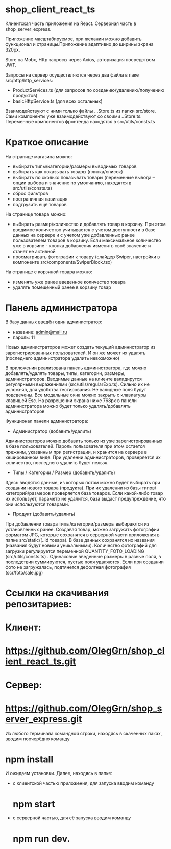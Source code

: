# shop_client_react_ts
Клиентская часть приложения на React. Серверная часть в shop_server_express.

Приложение масштабируемое, при желании можно добавить функционал и страницы.Приложение адаптивно до ширины экрана 320px.

Store на Mobx, Http запросы через Axios, авторизация посредством JWT.

Запросы на сервер осуществляются через два файла в паке src/http/http_services:
 - ProductServices.ts (для запросов по созданию/удалению/получению продуктов)
 - basicHttpService.ts (для всех остальных)

Взаимодействуют с ними только файлы ...Store.ts из папки src/store. Сами компоненты уже взаимодействуют со своими ..Store.ts.
Переменные компонентов фронтенда находятся в src/utils/consts.ts

# Краткое описание
На странице магазина можно:
- выбирать типы/категории/размеры выводимых товаров
- выбирать как показывать товары (плитка/список)
- выбирать по сколько показывать товары (переменные вывода – опции выбора и значение по умолчанию, находятся в src/utils/consts.ts)
- сброс фильтров
- постраничная навигация
- подгрузить ещё товаров
  
На странице товара можно:
- выбирать размер/количество и добавлять товар в корзину. При этом вводимое количество учитывается с учетом доступности в базе данных на сервере и с учетом уже добавленных ранее пользователем товаров в корзину. Если максимальное количество уже в корзине - кнопка добавления изменить своё значение и станет не активной
- просматривать фотографии к товару (слайдер Swiper, настройки в компоненте src/components/SwiperBlock.tsx)
  
На странице с корзиной товара можно:
- изменять уже ранее введенное количество товара
- удалять помещённый ранее в корзину товар

# Панель администратора
В базу данных введён один администратор:
 - название: admin@mail.ru
 - пароль: 11

Новых администраторов может создать текущий администратор из зарегистрированных пользователей. И он же может их удалять (последнего администратора удалить невозможно)



В приложении реализована панель администратора, где можно добавлять/удалять товары, типы, категории, размеры, администраторов.
Вводимые данные на клиенте валидирутся регулярными выражениями (src/utils/regularExp.ts). Сильно их не усложнял, для удобства тестирования. Не валидные поля будут подсвечены.
Все модальные окна можно закрыть с клавиатуры клавишей Esc.
На разрешении экрана ниже 768px в панели администратора можно будет только удалять/добавлять администраторов

Функционал панели администратора:
- Администратор (добавить/удалить)
  
Администраторов можно добавить только из уже зарегистрированных в базе пользователей. Пароль пользователя при этом остается прежним, указанным при регистрации, и хранится на сервере в хешированном виде. При удалении администраторов, проверяется их количество, последнего удалить будет нельзя.

- Типы / Категории / Размер (добавить/удалить)

Здесь вводятся данные, из которых потом можно будет выбирать при создании нового товара (продукта). При их удалении из базы типов/категорий/размеров проверяется база товаров. Если какой-либо товар их использует, параметр не удалится, база выдаст предупреждение, что они используются товарами.

- Продукт (добавить/удалить)
  
При добавлении товара типы/категории/размеры выбираются из установленных ранее.
Создавая товар, можно загружать фотографии форматом JPG, которые сохранятся в серверной части приложения в папке src/static/(..id товара). В базе данных сохранятся их названия (названия будут новыми уникальными).
Количество фотографий для загрузки регулируется переменной QUANTITY_FOTO_LOADING (src/utils/consts.ts) .
Одинаковые введенные размеры в разные поля, в последствии суммируются, пустые поля удаляются.
Если при создании фото не загружалась, подтянется дефолтная фотография (scr/foto/sale.jpg)



















# Ссылки на скачивания репозитариев:
# Клиент:
#  https://github.com/OlegGrn/shop_client_react_ts.git
# Сервер:
#  https://github.com/OlegGrn/shop_server_express.git
Из любого терминала командной строки, находясь в скаченных паках, вводим поочерёдно команду
#  npm install
И ожидаем установки.
Далее, находясь в папке: 
- с клиентской частью приложения, для запуска вводим команду
  # npm start
- с серверной частью, для её запуска вводим команду
  # npm run dev.


